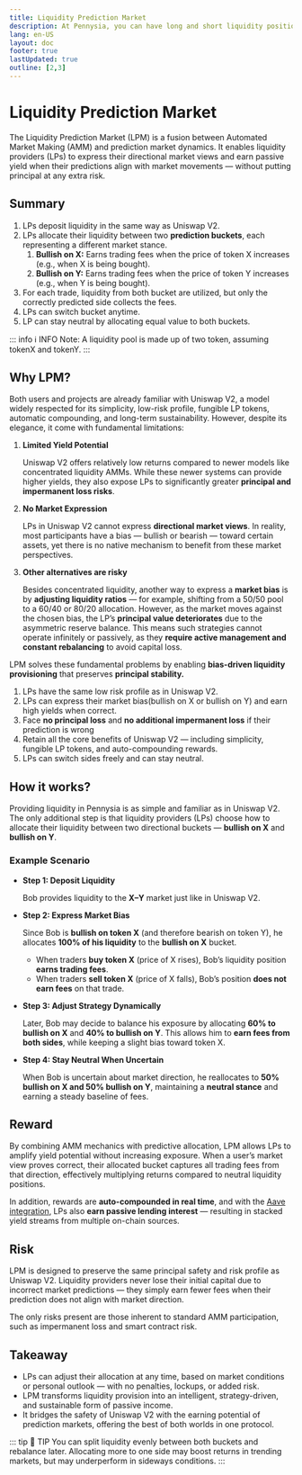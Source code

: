 ```yaml
---
title: Liquidity Prediction Market
description: At Pennysia, you can have long and short liquidity positions.
lang: en-US
layout: doc
footer: true
lastUpdated: true
outline: [2,3]
---
```


# Liquidity Prediction Market
The Liquidity Prediction Market (LPM) is a fusion between Automated Market Making (AMM) and prediction market dynamics. It enables liquidity providers (LPs) to express their directional market views and earn passive yield when their predictions align with market movements — without putting principal at any extra risk.


## **Summary**
1. LPs deposit liquidity in the same way as Uniswap V2.
2. LPs allocate their liquidity between two **prediction buckets**, each representing a different market stance.
    1. **Bullish on X:** Earns trading fees when the price of token X increases (e.g., when X is being bought).
    2. **Bullish on Y:** Earns trading fees when the price of token Y increases (e.g., when Y is being bought).
3. For each trade, liquidity from both bucket are utilized, but only the correctly predicted side collects the fees.
4. LPs can switch bucket anytime.
5. LP can stay neutral by allocating equal value to both buckets.

::: info :information_source:  INFO
Note: A liquidity pool is made up of two token, assuming tokenX and tokenY.
:::


## Why LPM?

Both users and projects are already familiar with Uniswap V2, a model widely respected for its simplicity, low-risk profile, fungible LP tokens, automatic compounding, and long-term sustainability. However, despite its elegance, it come with fundamental limitations:

1. **Limited Yield Potential**
    
    Uniswap V2 offers relatively low returns compared to newer models like concentrated liquidity AMMs. While these newer systems can provide higher yields, they also expose LPs to significantly greater **principal and impermanent loss risks**.
    
2. **No Market Expression**
    
    LPs in Uniswap V2 cannot express **directional market views**. In reality, most participants have a bias — bullish or bearish — toward certain assets, yet there is no native mechanism to benefit from these market perspectives.
    
3. **Other alternatives are risky**
    
    Besides concentrated liquidity, another way to express a **market bias** is by **adjusting liquidity ratios** — for example, shifting from a 50/50 pool to a 60/40 or 80/20 allocation. However, as the market moves against the chosen bias, the LP’s **principal value deteriorates** due to the asymmetric reserve balance. This means such strategies cannot operate infinitely or passively, as they **require active management and constant rebalancing** to avoid capital loss.
    

LPM solves these fundamental problems by enabling **bias-driven liquidity provisioning** that preserves **principal stability.**

1. LPs have the same low risk profile as in Uniswap V2.
2. LPs can express their market bias(bullish on X or bullish on Y) and earn high yields when correct.
3. Face **no principal loss** and **no additional impermanent loss** if their prediction is wrong
4. Retain all the core benefits of Uniswap V2 — including simplicity, fungible LP tokens, and auto-compounding rewards.
5. LPs can switch sides freely and can stay neutral.

## How it works?

Providing liquidity in Pennysia is as simple and familiar as in Uniswap V2. The only additional step is that liquidity providers (LPs) choose how to allocate their liquidity between two directional buckets — **bullish on X** and **bullish on Y**.

### **Example Scenario**

- **Step 1: Deposit Liquidity**

    Bob provides liquidity to the **X–Y** market just like in Uniswap V2.
    
- **Step 2: Express Market Bias**

    Since Bob is **bullish on token X** (and therefore bearish on token Y), he allocates **100% of his liquidity** to the **bullish on X** bucket.
    
    - When traders **buy token X** (price of X rises), Bob’s liquidity position **earns trading fees**.
    - When traders **sell token X** (price of X falls), Bob’s position **does not earn fees** on that trade.


- **Step 3: Adjust Strategy Dynamically**

    Later, Bob may decide to balance his exposure by allocating **60% to bullish on X** and **40% to bullish on Y**. This allows him to **earn fees from both sides**, while keeping a slight bias toward token X.
    
- **Step 4: Stay Neutral When Uncertain**
    
    When Bob is uncertain about market direction, he reallocates to **50% bullish on X and 50% bullish on Y**, maintaining a **neutral stance** and earning a steady baseline of fees.


## Reward

By combining AMM mechanics with predictive allocation, LPM allows LPs to amplify yield potential without increasing exposure. When a user’s market view proves correct, their allocated bucket captures all trading fees from that direction, effectively multiplying returns compared to neutral liquidity positions.

In addition, rewards are **auto-compounded in real time**, and with the [Aave integration](./aave-integration.md), LPs also **earn passive lending interest** — resulting in stacked yield streams from multiple on-chain sources.


## Risk

LPM is designed to preserve the same principal safety and risk profile as Uniswap V2. Liquidity providers never lose their initial capital due to incorrect market predictions — they simply earn fewer fees when their prediction does not align with market direction.

The only risks present are those inherent to standard AMM participation, such as impermanent loss and smart contract risk.



## Takeaway

- LPs can adjust their allocation at any time, based on market conditions or personal outlook — with no penalties, lockups, or added risk.
- LPM transforms liquidity provision into an intelligent, strategy-driven, and sustainable form of passive income.
- It bridges the safety of Uniswap V2 with the earning potential of prediction markets, offering the best of both worlds in one protocol.

::: tip :book: TIP
You can split liquidity evenly between both buckets and rebalance later. Allocating more to one side may boost returns in trending markets, but may underperform in sideways conditions.
:::
























